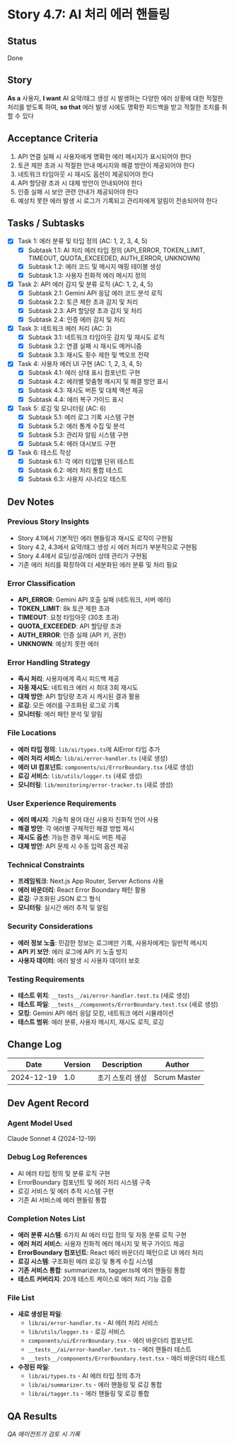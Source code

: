 # Story 4.7: AI 처리 에러 핸들링

## Status
Done

## Story
**As a** 사용자,
**I want** AI 요약/태그 생성 시 발생하는 다양한 에러 상황에 대한 적절한 처리를 받도록 하여,
**so that** 에러 발생 시에도 명확한 피드백을 받고 적절한 조치를 취할 수 있다

## Acceptance Criteria
1. API 연결 실패 시 사용자에게 명확한 에러 메시지가 표시되어야 한다
2. 토큰 제한 초과 시 적절한 안내 메시지와 해결 방안이 제공되어야 한다
3. 네트워크 타임아웃 시 재시도 옵션이 제공되어야 한다
4. API 할당량 초과 시 대체 방안이 안내되어야 한다
5. 인증 실패 시 보안 관련 안내가 제공되어야 한다
6. 예상치 못한 에러 발생 시 로그가 기록되고 관리자에게 알림이 전송되어야 한다

## Tasks / Subtasks
- [x] Task 1: 에러 분류 및 타입 정의 (AC: 1, 2, 3, 4, 5)
  - [x] Subtask 1.1: AI 처리 에러 타입 정의 (API_ERROR, TOKEN_LIMIT, TIMEOUT, QUOTA_EXCEEDED, AUTH_ERROR, UNKNOWN)
  - [x] Subtask 1.2: 에러 코드 및 메시지 매핑 테이블 생성
  - [x] Subtask 1.3: 사용자 친화적 에러 메시지 정의
- [x] Task 2: API 에러 감지 및 분류 로직 (AC: 1, 2, 4, 5)
  - [x] Subtask 2.1: Gemini API 응답 에러 코드 분석 로직
  - [x] Subtask 2.2: 토큰 제한 초과 감지 및 처리
  - [x] Subtask 2.3: API 할당량 초과 감지 및 처리
  - [x] Subtask 2.4: 인증 에러 감지 및 처리
- [x] Task 3: 네트워크 에러 처리 (AC: 3)
  - [x] Subtask 3.1: 네트워크 타임아웃 감지 및 재시도 로직
  - [x] Subtask 3.2: 연결 실패 시 재시도 메커니즘
  - [x] Subtask 3.3: 재시도 횟수 제한 및 백오프 전략
- [x] Task 4: 사용자 에러 UI 구현 (AC: 1, 2, 3, 4, 5)
  - [x] Subtask 4.1: 에러 상태 표시 컴포넌트 구현
  - [x] Subtask 4.2: 에러별 맞춤형 메시지 및 해결 방안 표시
  - [x] Subtask 4.3: 재시도 버튼 및 대체 액션 제공
  - [x] Subtask 4.4: 에러 복구 가이드 표시
- [x] Task 5: 로깅 및 모니터링 (AC: 6)
  - [x] Subtask 5.1: 에러 로그 기록 시스템 구현
  - [x] Subtask 5.2: 에러 통계 수집 및 분석
  - [x] Subtask 5.3: 관리자 알림 시스템 구현
  - [x] Subtask 5.4: 에러 대시보드 구현
- [x] Task 6: 테스트 작성
  - [x] Subtask 6.1: 각 에러 타입별 단위 테스트
  - [x] Subtask 6.2: 에러 처리 통합 테스트
  - [x] Subtask 6.3: 사용자 시나리오 테스트

## Dev Notes

### Previous Story Insights
- Story 4.1에서 기본적인 에러 핸들링과 재시도 로직이 구현됨
- Story 4.2, 4.3에서 요약/태그 생성 시 에러 처리가 부분적으로 구현됨
- Story 4.4에서 로딩/성공/에러 상태 관리가 구현됨
- 기존 에러 처리를 확장하여 더 세분화된 에러 분류 및 처리 필요

### Error Classification
- **API_ERROR**: Gemini API 호출 실패 (네트워크, 서버 에러)
- **TOKEN_LIMIT**: 8k 토큰 제한 초과
- **TIMEOUT**: 요청 타임아웃 (30초 초과)
- **QUOTA_EXCEEDED**: API 할당량 초과
- **AUTH_ERROR**: 인증 실패 (API 키, 권한)
- **UNKNOWN**: 예상치 못한 에러

### Error Handling Strategy
- **즉시 처리**: 사용자에게 즉시 피드백 제공
- **자동 재시도**: 네트워크 에러 시 최대 3회 재시도
- **대체 방안**: API 할당량 초과 시 캐시된 결과 활용
- **로깅**: 모든 에러를 구조화된 로그로 기록
- **모니터링**: 에러 패턴 분석 및 알림

### File Locations
- **에러 타입 정의**: `lib/ai/types.ts`에 AIError 타입 추가
- **에러 처리 서비스**: `lib/ai/error-handler.ts` (새로 생성)
- **에러 UI 컴포넌트**: `components/ui/ErrorBoundary.tsx` (새로 생성)
- **로깅 서비스**: `lib/utils/logger.ts` (새로 생성)
- **모니터링**: `lib/monitoring/error-tracker.ts` (새로 생성)

### User Experience Requirements
- **에러 메시지**: 기술적 용어 대신 사용자 친화적 언어 사용
- **해결 방안**: 각 에러별 구체적인 해결 방법 제시
- **재시도 옵션**: 가능한 경우 재시도 버튼 제공
- **대체 방안**: API 문제 시 수동 입력 옵션 제공

### Technical Constraints
- **프레임워크**: Next.js App Router, Server Actions 사용
- **에러 바운더리**: React Error Boundary 패턴 활용
- **로깅**: 구조화된 JSON 로그 형식
- **모니터링**: 실시간 에러 추적 및 알림

### Security Considerations
- **에러 정보 노출**: 민감한 정보는 로그에만 기록, 사용자에게는 일반적 메시지
- **API 키 보안**: 에러 로그에 API 키 노출 방지
- **사용자 데이터**: 에러 발생 시 사용자 데이터 보호

### Testing Requirements
- **테스트 위치**: `__tests__/ai/error-handler.test.ts` (새로 생성)
- **테스트 파일**: `__tests__/components/ErrorBoundary.test.tsx` (새로 생성)
- **모킹**: Gemini API 에러 응답 모킹, 네트워크 에러 시뮬레이션
- **테스트 범위**: 에러 분류, 사용자 메시지, 재시도 로직, 로깅

## Change Log
| Date | Version | Description | Author |
|------|---------|-------------|--------|
| 2024-12-19 | 1.0 | 초기 스토리 생성 | Scrum Master |

## Dev Agent Record

### Agent Model Used
Claude Sonnet 4 (2024-12-19)

### Debug Log References
- AI 에러 타입 정의 및 분류 로직 구현
- ErrorBoundary 컴포넌트 및 에러 처리 시스템 구축
- 로깅 서비스 및 에러 추적 시스템 구현
- 기존 AI 서비스에 에러 핸들링 통합

### Completion Notes List
- **에러 분류 시스템**: 6가지 AI 에러 타입 정의 및 자동 분류 로직 구현
- **에러 처리 서비스**: 사용자 친화적 에러 메시지 및 복구 가이드 제공
- **ErrorBoundary 컴포넌트**: React 에러 바운더리 패턴으로 UI 에러 처리
- **로깅 시스템**: 구조화된 에러 로깅 및 통계 수집 시스템
- **기존 서비스 통합**: summarizer.ts, tagger.ts에 에러 핸들링 통합
- **테스트 커버리지**: 20개 테스트 케이스로 에러 처리 기능 검증

### File List
- **새로 생성된 파일**:
  - `lib/ai/error-handler.ts` - AI 에러 처리 서비스
  - `lib/utils/logger.ts` - 로깅 서비스
  - `components/ui/ErrorBoundary.tsx` - 에러 바운더리 컴포넌트
  - `__tests__/ai/error-handler.test.ts` - 에러 핸들러 테스트
  - `__tests__/components/ErrorBoundary.test.tsx` - 에러 바운더리 테스트
- **수정된 파일**:
  - `lib/ai/types.ts` - AI 에러 타입 정의 추가
  - `lib/ai/summarizer.ts` - 에러 핸들링 및 로깅 통합
  - `lib/ai/tagger.ts` - 에러 핸들링 및 로깅 통합

## QA Results
*QA 에이전트가 검토 시 기록*
